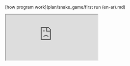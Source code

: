 [how program work](plan/snake_game/first run (en-ar).md)


<html><body>
<iframe width="300" height="150" src="https://about.gitlab.com/handbook">
</iframe>
</body></html>
